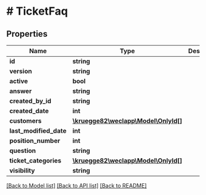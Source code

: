# # TicketFaq

## Properties

Name | Type | Description | Notes
------------ | ------------- | ------------- | -------------
**id** | **string** |  | [optional]
**version** | **string** |  | [optional]
**active** | **bool** |  | [optional]
**answer** | **string** |  |
**created_by_id** | **string** |  | [optional]
**created_date** | **int** |  | [optional]
**customers** | [**\kruegge82\weclapp\Model\OnlyId[]**](OnlyId.md) |  | [optional]
**last_modified_date** | **int** |  | [optional]
**position_number** | **int** |  | [optional]
**question** | **string** |  |
**ticket_categories** | [**\kruegge82\weclapp\Model\OnlyId[]**](OnlyId.md) |  | [optional]
**visibility** | **string** |  | [optional]

[[Back to Model list]](../../README.md#models) [[Back to API list]](../../README.md#endpoints) [[Back to README]](../../README.md)
